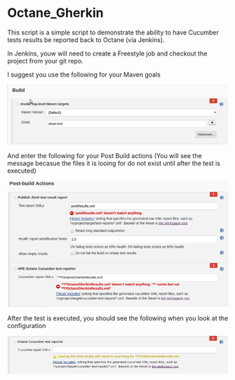 # Octane_Gherkin
This script is a simple script to demonstrate the ability to have Cucumber tests results be reported back to Octane (via Jenkins).

In Jenkins, youw will need to create a Freestyle job and checkout the project from your git repo.

I suggest you use the following for your Maven goals

![Jenkins Build Section](docImg/jenkinsBuild.png?raw=true)

And enter the following for your Post Build actions (You will see the message becasue the files it is looing for do not exist until after the test is executed)

![Jenkins Post Build Section](docImg/jenkinsPostBuild1.png?raw=true)

After the test is executed, you should see the following when you look at the configuration


![Jenkins Post Build Section](docImg/jenkinsPostBuild2.png?raw=true)
